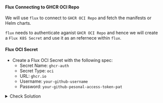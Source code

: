 #### Flux Connecting to GHCR OCI Repo
We will use `flux` to connect to `GHCR OCI Repo` and fetch the manifests or Helm charts.

`flux` needs to authenticate aganist `GHCR OCI Repo` and hence we will create a `Flux K8S Secret` and use it as an refernece within `flux`.

#### Flux OCI Secret
- Create a Flux OCI Secret with the following spec:
    - Secret Name: `ghcr-auth`
    - Secret Type: `oci`
    - URL: `ghcr.io`
    - Username: `your-github-username`
    - Password: `your-github-pesonal-access-token-pat`

<details><summary>Check Solution</summary>

```
flux create secret oci ghcr-auth \
--url ghcr.io \
--username $GH_USERNAME \
--password your-github-pesonal-access-token-pat
```{{copy}}

</details>

